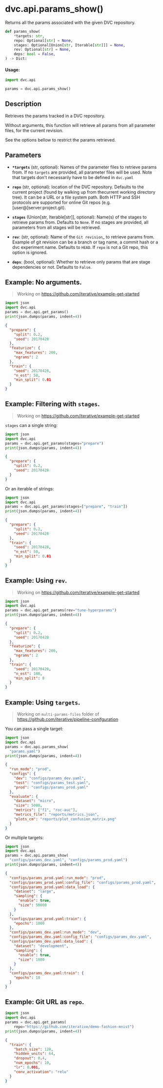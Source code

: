 # dvc.api.params_show()

Returns all the <abbr>params</abbr> associated with the given <abbr>DVC
repository</abbr>.

```py
def params_show(
    *targets: str,
    repo: Optional[str] = None,
    stages: Optional[Union[str, Iterable[str]]] = None,
    rev: Optional[str] = None,
    deps: bool = False,
) -> Dict:
```

#### Usage:

```py
import dvc.api

params = dvc.api.params_show()
```

## Description

Retrieves the <abbr>params</abbr> tracked in a <abbr>DVC repository</abbr>.

Without arguments, this function will retrieve all <abbr>params</abbr> from all
parameter files, for the current revision.

See the options bellow to restrict the <abbr>params</abbr> retrieved.

## Parameters

- **`*targets`** (str, optional): Names of the parameter files to retrieve
  <abbr>params</abbr> from. If no `targets` are provided, all parameter files
  will be used. Note that targets don't necessarily have to be defined in
  `dvc.yaml`

- **`repo`** (str, optional): location of the <abbr>DVC repository</abbr>.
  Defaults to the current project (found by walking up from thecurrent working
  directory tree). It can be a URL or a file system path. Both HTTP and SSH
  protocols are supported for online Git repos (e.g. [user@]server:project.git).

- **`stages`** (Union[str, Iterable[str]], optional): Name(s) of the stages to
  retrieve <abbr>params</abbr> from. Defaults to `None`. If no stages are
  provided, all parameters from all stages will be retrieved.

- **`rev`**: (str, optional): Name of the `Git revision`\_ to retrieve
  <abbr>params</abbr> from. Example of git revision can be a branch or tag name,
  a commit hash or a dvc experiment name. Defaults to `HEAD`. If `repo` is not a
  Git repo, this option is ignored.

- **`deps`**: (bool, optional): Whether to retrieve only <abbr>params</abbr>
  that are <abbr>stage</abbr> dependencies or not. Defaults to `False`.

## Example: No arguments.

> Working on https://github.com/iterative/example-get-started

```py
import json
import dvc.api
params = dvc.api.get_params()
print(json.dumps(params, indent=4))
```

```json
{
  "prepare": {
    "split": 0.2,
    "seed": 20170428
  },
  "featurize": {
    "max_features": 200,
    "ngrams": 2
  },
  "train": {
    "seed": 20170428,
    "n_est": 50,
    "min_split": 0.01
  }
}
```

## Example: Filtering with `stages`.

> Working on https://github.com/iterative/example-get-started

`stages` can a single string:

```py
import json
import dvc.api
params = dvc.api.get_params(stages="prepare")
print(json.dumps(params, indent=4))
```

```json
{
  "prepare": {
    "split": 0.2,
    "seed": 20170428
  }
}
```

Or an iterable of strings:

```py
import json
import dvc.api
params = dvc.api.get_params(stages=["prepare", "train"])
print(json.dumps(params, indent=4))
```

```json
{
  "prepare": {
    "split": 0.2,
    "seed": 20170428
  },
  "train": {
    "seed": 20170428,
    "n_est": 50,
    "min_split": 0.01
  }
}
```

## Example: Using `rev`.

> Working on https://github.com/iterative/example-get-started

```py
import json
import dvc.api
params = dvc.api.get_params(rev="tune-hyperparams")
print(json.dumps(params, indent=4))
```

```json
{
  "prepare": {
    "split": 0.2,
    "seed": 20170428
  },
  "featurize": {
    "max_features": 200,
    "ngrams": 2
  },
  "train": {
    "seed": 20170428,
    "n_est": 100,
    "min_split": 8
  }
}
```

## Example: Using `targets`.

> Working on `multi-params-files` folder of
> https://github.com/iterative/pipeline-conifguration

You can pass a single target:

```py
import json
import dvc.api
params = dvc.api.params_show(
  "params.yaml")
print(json.dumps(params, indent=4))
```

```json
{
  "run_mode": "prod",
  "configs": {
    "dev": "configs/params_dev.yaml",
    "test": "configs/params_test.yaml",
    "prod": "configs/params_prod.yaml"
  },
  "evaluate": {
    "dataset": "micro",
    "size": 5000,
    "metrics": ["f1", "roc-auc"],
    "metrics_file": "reports/metrics.json",
    "plots_cm": "reports/plot_confusion_matrix.png"
  }
}
```

Or multiple targets:

```py
import json
import dvc.api
params = dvc.api.params_show(
  "configs/params_dev.yaml", "configs/params_prod.yaml")
print(json.dumps(params, indent=4))
```

```json
{
  "configs/params_prod.yaml:run_mode": "prod",
  "configs/params_prod.yaml:config_file": "configs/params_prod.yaml",
  "configs/params_prod.yaml:data_load": {
    "dataset": "large",
    "sampling": {
      "enable": true,
      "size": 50000
    }
  },
  "configs/params_prod.yaml:train": {
    "epochs": 1000
  },
  "configs/params_dev.yaml:run_mode": "dev",
  "configs/params_dev.yaml:config_file": "configs/params_dev.yaml",
  "configs/params_dev.yaml:data_load": {
    "dataset": "development",
    "sampling": {
      "enable": true,
      "size": 1000
    }
  },
  "configs/params_dev.yaml:train": {
    "epochs": 10
  }
}
```

## Example: Git URL as `repo`.

```py
import json
import dvc.api
params = dvc.api.get_params(
    repo="https://github.com/iterative/demo-fashion-mnist")
print(json.dumps(params, indent=4))
```

```json
{
  "train": {
    "batch_size": 128,
    "hidden_units": 64,
    "dropout": 0.4,
    "num_epochs": 10,
    "lr": 0.001,
    "conv_activation": "relu"
  }
}
```
